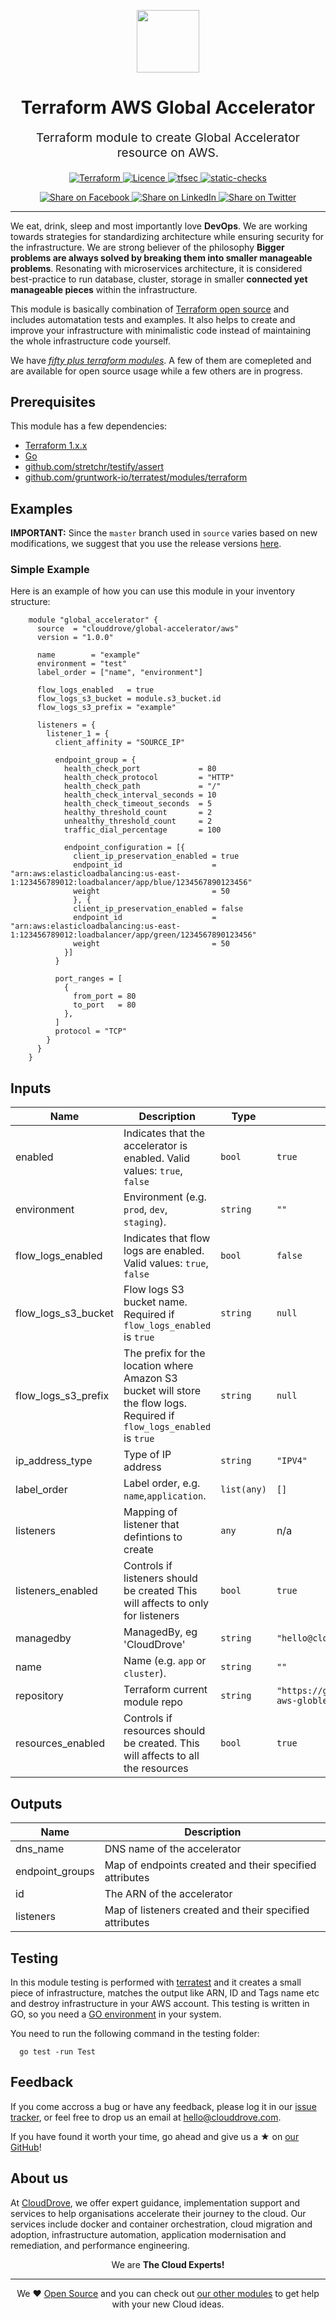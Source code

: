 <!-- This file was automatically generated by the `geine`. Make all changes to `README.yaml` and run `make readme` to rebuild this file. -->

<p align="center"> <img src="https://user-images.githubusercontent.com/50652676/62349836-882fef80-b51e-11e9-99e3-7b974309c7e3.png" width="100" height="100"></p>


<h1 align="center">
    Terraform AWS Global Accelerator
</h1>

<p align="center" style="font-size: 1.2rem;"> 
    Terraform module to create Global Accelerator resource on AWS.
     </p>

<p align="center">

<a href="https://www.terraform.io">
  <img src="https://img.shields.io/badge/Terraform-v1.1.7-green" alt="Terraform">
</a>
<a href="LICENSE.md">
  <img src="https://img.shields.io/badge/License-APACHE-blue.svg" alt="Licence">
</a>
<a href="https://github.com/clouddrove/terraform-aws-global-accelerator/actions/workflows/tfsec.yml">
  <img src="https://github.com/clouddrove/terraform-aws-global-accelerator/actions/workflows/tfsec.yml/badge.svg" alt="tfsec">
</a>
<a href="https://github.com/clouddrove/terraform-aws-global-accelerator/actions/workflows/terraform.yml">
  <img src="https://github.com/clouddrove/terraform-aws-global-accelerator/actions/workflows/terraform.yml/badge.svg" alt="static-checks">
</a>


</p>
<p align="center">

<a href='https://facebook.com/sharer/sharer.php?u=https://github.com/clouddrove/terraform-aws-global-accelerator'>
  <img title="Share on Facebook" src="https://user-images.githubusercontent.com/50652676/62817743-4f64cb80-bb59-11e9-90c7-b057252ded50.png" />
</a>
<a href='https://www.linkedin.com/shareArticle?mini=true&title=Terraform+AWS+Global+Accelerator&url=https://github.com/clouddrove/terraform-aws-global-accelerator'>
  <img title="Share on LinkedIn" src="https://user-images.githubusercontent.com/50652676/62817742-4e339e80-bb59-11e9-87b9-a1f68cae1049.png" />
</a>
<a href='https://twitter.com/intent/tweet/?text=Terraform+AWS+Global+Accelerator&url=https://github.com/clouddrove/terraform-aws-global-accelerator'>
  <img title="Share on Twitter" src="https://user-images.githubusercontent.com/50652676/62817740-4c69db00-bb59-11e9-8a79-3580fbbf6d5c.png" />
</a>

</p>
<hr>


We eat, drink, sleep and most importantly love **DevOps**. We are working towards strategies for standardizing architecture while ensuring security for the infrastructure. We are strong believer of the philosophy <b>Bigger problems are always solved by breaking them into smaller manageable problems</b>. Resonating with microservices architecture, it is considered best-practice to run database, cluster, storage in smaller <b>connected yet manageable pieces</b> within the infrastructure. 

This module is basically combination of [Terraform open source](https://www.terraform.io/) and includes automatation tests and examples. It also helps to create and improve your infrastructure with minimalistic code instead of maintaining the whole infrastructure code yourself.

We have [*fifty plus terraform modules*][terraform_modules]. A few of them are comepleted and are available for open source usage while a few others are in progress.




## Prerequisites

This module has a few dependencies: 

- [Terraform 1.x.x](https://learn.hashicorp.com/terraform/getting-started/install.html)
- [Go](https://golang.org/doc/install)
- [github.com/stretchr/testify/assert](https://github.com/stretchr/testify)
- [github.com/gruntwork-io/terratest/modules/terraform](https://github.com/gruntwork-io/terratest)







## Examples


**IMPORTANT:** Since the `master` branch used in `source` varies based on new modifications, we suggest that you use the release versions [here](https://github.com/clouddrove/terraform-aws-global-accelerator/releases).


### Simple Example
Here is an example of how you can use this module in your inventory structure:
  ```hcl
      module "global_accelerator" {
        source  = "clouddrove/global-accelerator/aws"
        version = "1.0.0"
      
        name        = "example"
        environment = "test"
        label_order = ["name", "environment"]
      
        flow_logs_enabled   = true
        flow_logs_s3_bucket = module.s3_bucket.id
        flow_logs_s3_prefix = "example"
      
        listeners = {
          listener_1 = {
            client_affinity = "SOURCE_IP"
            
            endpoint_group = {
              health_check_port             = 80
              health_check_protocol         = "HTTP"
              health_check_path             = "/"
              health_check_interval_seconds = 10
              health_check_timeout_seconds  = 5
              healthy_threshold_count       = 2
              unhealthy_threshold_count     = 2
              traffic_dial_percentage       = 100
      
              endpoint_configuration = [{
                client_ip_preservation_enabled = true
                endpoint_id                    = "arn:aws:elasticloadbalancing:us-east-1:123456789012:loadbalancer/app/blue/1234567890123456"
                weight                         = 50
                }, {
                client_ip_preservation_enabled = false
                endpoint_id                    = "arn:aws:elasticloadbalancing:us-east-1:123456789012:loadbalancer/app/green/1234567890123456"
                weight                         = 50
              }]
            }
      
            port_ranges = [
              {
                from_port = 80
                to_port   = 80
              },
            ]
            protocol = "TCP"
          }
        }
      }
  ```






## Inputs

| Name | Description | Type | Default | Required |
|------|-------------|------|---------|:--------:|
| enabled | Indicates that the accelerator is enabled. Valid values: `true`, `false` | `bool` | `true` | no |
| environment | Environment (e.g. `prod`, `dev`, `staging`). | `string` | `""` | no |
| flow\_logs\_enabled | Indicates that flow logs are enabled. Valid values: `true`, `false` | `bool` | `false` | no |
| flow\_logs\_s3\_bucket | Flow logs S3 bucket name. Required if `flow_logs_enabled` is `true` | `string` | `null` | no |
| flow\_logs\_s3\_prefix | The prefix for the location where Amazon S3 bucket will store the flow logs. Required if `flow_logs_enabled` is `true` | `string` | `null` | no |
| ip\_address\_type | Type of IP address | `string` | `"IPV4"` | no |
| label\_order | Label order, e.g. `name`,`application`. | `list(any)` | `[]` | no |
| listeners | Mapping of listener that defintions to create | `any` | n/a | yes |
| listeners\_enabled | Controls if listeners should be created This will affects to only for listeners | `bool` | `true` | no |
| managedby | ManagedBy, eg 'CloudDrove' | `string` | `"hello@clouddrove.com"` | no |
| name | Name  (e.g. `app` or `cluster`). | `string` | `""` | no |
| repository | Terraform current module repo | `string` | `"https://github.com/clouddrove/terraform-aws-globle-accelerator"` | no |
| resources\_enabled | Controls if resources should be created. This will affects to all the resources | `bool` | `true` | no |

## Outputs

| Name | Description |
|------|-------------|
| dns\_name | DNS name of the accelerator |
| endpoint\_groups | Map of endpoints created and their specified attributes |
| id | The ARN of the accelerator |
| listeners | Map of listeners created and their specified attributes |




## Testing
In this module testing is performed with [terratest](https://github.com/gruntwork-io/terratest) and it creates a small piece of infrastructure, matches the output like ARN, ID and Tags name etc and destroy infrastructure in your AWS account. This testing is written in GO, so you need a [GO environment](https://golang.org/doc/install) in your system. 

You need to run the following command in the testing folder:
```hcl
  go test -run Test
```



## Feedback 
If you come accross a bug or have any feedback, please log it in our [issue tracker](https://github.com/clouddrove/terraform-aws-global-accelerator/issues), or feel free to drop us an email at [hello@clouddrove.com](mailto:hello@clouddrove.com).

If you have found it worth your time, go ahead and give us a ★ on [our GitHub](https://github.com/clouddrove/terraform-aws-global-accelerator)!

## About us

At [CloudDrove][website], we offer expert guidance, implementation support and services to help organisations accelerate their journey to the cloud. Our services include docker and container orchestration, cloud migration and adoption, infrastructure automation, application modernisation and remediation, and performance engineering.

<p align="center">We are <b> The Cloud Experts!</b></p>
<hr />
<p align="center">We ❤️  <a href="https://github.com/clouddrove">Open Source</a> and you can check out <a href="https://github.com/clouddrove">our other modules</a> to get help with your new Cloud ideas.</p>

  [website]: https://clouddrove.com
  [github]: https://github.com/clouddrove
  [linkedin]: https://cpco.io/linkedin
  [twitter]: https://twitter.com/clouddrove/
  [email]: https://clouddrove.com/contact-us.html
  [terraform_modules]: https://github.com/clouddrove?utf8=%E2%9C%93&q=terraform-&type=&language=
